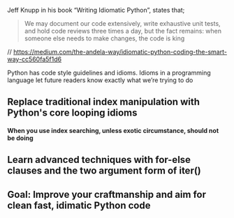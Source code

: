 Jeff Knupp in his book “Writing Idiomatic Python”, states that;

> We may document our code extensively, write exhaustive unit tests,
> and hold code reviews three times a day, but the fact remains: when 
> someone else needs to make changes, the code is king

// https://medium.com/the-andela-way/idiomatic-python-coding-the-smart-way-cc560fa5f1d6

Python has code style guidelines and idioms. Idioms in a programming language let future readers know exactly what we’re trying to do




## Replace traditional index manipulation with Python's core looping idioms

#### When you use index searching, unless exotic circumstance, should not be doing

## Learn advanced techniques with for-else clauses and the two argument form of iter()

## Goal: Improve your craftmanship and aim for clean fast, idimatic Python code

